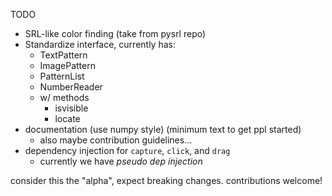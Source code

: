 TODO
  
  - SRL-like color finding (take from pysrl repo)
  - Standardize interface, currently has:
    + TextPattern
    + ImagePattern
    + PatternList
    + NumberReader
    + w/ methods
      - isvisible
      - locate
  - documentation (use numpy style) (minimum text to get ppl started)
    + also maybe contribution guidelines...
  - dependency injection for `capture`, `click`, and `drag`
    + currently we have *pseudo dep injection*
   

consider this the "alpha", expect breaking changes.  contributions welcome!
